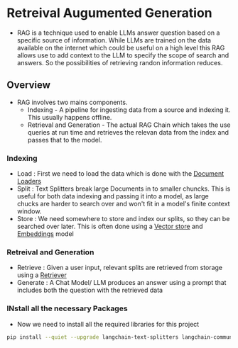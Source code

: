 # Retreival Augumented Generation
* RAG is a technique used to enable LLMs answer question based on a specific source of information. While LLMs are trained on the data available on the internet which could be useful on a high level this RAG allows use to add context to the LLM to specify the scope of search and answers. So the possibilities of retrieving randon information reduces.

## Overview
* RAG involves two mains components.
  * Indexing - A pipeline for ingesting data from a source and indexing it. This usually happens offline.
  * Retrieval and Generation - The actual RAG Chain which takes the use queries at run time and retrieves the relevan data from the index and passes that to the model.

### Indexing
* Load : First we need to load the data which is done with the [Document Loaders](https://python.langchain.com/docs/concepts/document_loaders/)
* Split : Text Splitters break large Documents in to smaller chuncks. This is useful for both data indexing and passing it into a model, as large chucks are harder to search over and won't fit in a model's finite context window.
* Store : We need somewhere to store and index our splits, so they can be searched over later. This is often done using a [Vector store](https://python.langchain.com/docs/concepts/vectorstores/) and [Embeddings](https://python.langchain.com/docs/concepts/embedding_models/) model

### Retreival and Generation
* Retrieve :  Given a user input, relevant splits are retrieved from storage using a [Retriever](https://python.langchain.com/docs/concepts/retrievers/)
* Generate : A Chat Model/ LLM produces an answer using a prompt that includes both the question with the retrieved data


### INstall all the necessary Packages
* Now we need to install all the required libraries for this project
```bash
pip install --quiet --upgrade langchain-text-splitters langchain-community langgraph
```
